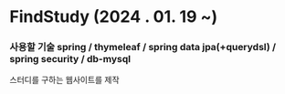 # FindStudy (2024 . 01. 19 ~)
 
### 사용할 기술 spring / thymeleaf / spring data jpa(+querydsl) / spring security / db-mysql
스터디를 구하는 웹사이트를 제작 
 
